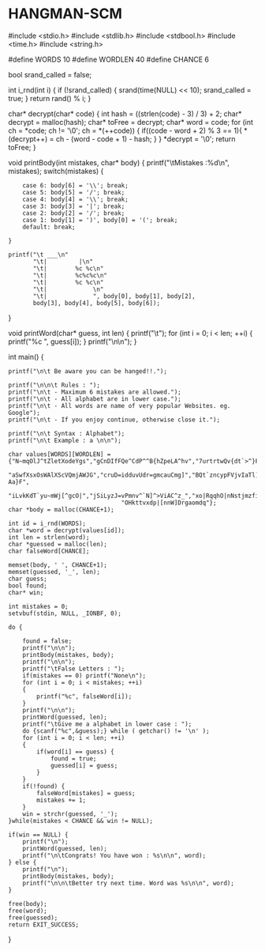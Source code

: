 # HANGMAN-SCM
#include <stdio.h>
#include <stdlib.h>
#include <stdbool.h>
#include <time.h>
#include <string.h>

#define WORDS 10
#define WORDLEN 40
#define CHANCE 6

bool srand_called = false;

int i_rnd(int i) {
    if (!srand_called) {
        srand(time(NULL) << 10);
        srand_called = true;
    }
    return rand() % i;
}

char* decrypt(char* code) {
	int hash = ((strlen(code) - 3) / 3) + 2;
	char* decrypt = malloc(hash);
	char* toFree = decrypt;
	char* word = code;
	for (int ch = *code; ch != '\0'; ch = *(++code))
	{
		if((code - word + 2) % 3  == 1){
			*(decrypt++) = ch - (word - code + 1) - hash;
		}
	}
	*decrypt = '\0';
	return toFree;
}

void printBody(int mistakes, char* body) {
	printf("\tMistakes :%d\n", mistakes);
	switch(mistakes) {

		case 6: body[6] = '\\'; break;
		case 5: body[5] = '/'; break;
		case 4: body[4] = '\\'; break;
		case 3: body[3] = '|'; break;
		case 2: body[2] = '/'; break;
		case 1: body[1] = ')', body[0] = '('; break;
		default: break;

	}

	printf("\t ___\n"
	       "\t|         |\n"
	       "\t|        %c %c\n"
	       "\t|        %c%c%c\n"
	       "\t|        %c %c\n"
	       "\t|             \n"
	       "\t|             ", body[0], body[1], body[2],
	       body[3], body[4], body[5], body[6]);
}

void printWord(char* guess, int len) {
	printf("\t");
	for (int i = 0; i < len; ++i)
	{
		printf("%c ", guess[i]);
	}
	printf("\n\n");
}

int main() {

	printf("\n\t Be aware you can be hanged!!.");

	printf("\n\n\t Rules : ");
	printf("\n\t - Maximum 6 mistakes are allowed.");
	printf("\n\t - All alphabet are in lower case.");
	printf("\n\t - All words are name of very popular Websites. eg. Google");
	printf("\n\t - If you enjoy continue, otherwise close it.");

	printf("\n\t Syntax : Alphabet");
	printf("\n\t Example : a \n\n");

	char values[WORDS][WORDLEN] = {"N~mqOlJ^tZletXodeYgs","gCnDIfFQe^CdP^^B{hZpeLA^hv","7urtrtwQv{dt`>^}FaR]i]XUug^GI",
									"aSwfXsxOsWAlXScVQmjAWJG","cruD=idduvUdr=gmcauCmg]","BQt`zncypFVjvIaTl]u=_?Aa}F",
									"iLvkKdT`yu~mWj[^gcO|","jSiLyzJ=vPmnv^`N]^>ViAC^z_","xo|RqqhO|nNstjmzfiuoiFfhwtdh~",
									"OHkttvxdp|[nnW]Drgaomdq"};
	char *body = malloc(CHANCE+1);

	int id = i_rnd(WORDS);
	char *word = decrypt(values[id]);
	int len = strlen(word);
	char *guessed = malloc(len);
	char falseWord[CHANCE];

	memset(body, ' ', CHANCE+1);
	memset(guessed, '_', len);
	char guess;
	bool found;
	char* win;

	int mistakes = 0;
	setvbuf(stdin, NULL, _IONBF, 0);

	do {

		found = false;
		printf("\n\n");
		printBody(mistakes, body);
		printf("\n\n");
		printf("\tFalse Letters : ");
		if(mistakes == 0) printf("None\n");
		for (int i = 0; i < mistakes; ++i)
		{
			printf("%c", falseWord[i]);
		}
		printf("\n\n");
		printWord(guessed, len);
		printf("\tGive me a alphabet in lower case : ");
		do {scanf("%c",&guess);} while ( getchar() != '\n' );
		for (int i = 0; i < len; ++i)
		{
			if(word[i] == guess) {
				found = true;
				guessed[i] = guess;
			}	
		}
		if(!found) {
			falseWord[mistakes] = guess;
			mistakes += 1;
		}
		win = strchr(guessed, '_');
	}while(mistakes < CHANCE && win != NULL);

	if(win == NULL) {
		printf("\n");
		printWord(guessed, len);
		printf("\n\tCongrats! You have won : %s\n\n", word);
	} else {
		printf("\n");
		printBody(mistakes, body);
		printf("\n\n\tBetter try next time. Word was %s\n\n", word);
	}

	free(body);
	free(word);
	free(guessed);
	return EXIT_SUCCESS;
}
